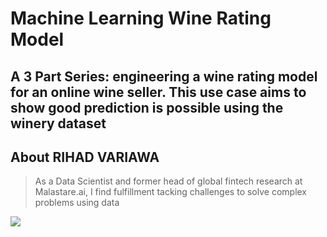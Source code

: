 # Machine Learning Wine Rating Model
## A 3 Part Series: engineering a wine rating model for an online wine seller. This use case aims to show good prediction is possible using the winery dataset
## About RIHAD VARIAWA
> As a Data Scientist and former head of global fintech research at Malastare.ai, I find fulfillment tacking challenges to solve complex problems using data

![](https://media.giphy.com/media/3ohhwpzf1EmlkTUsO4/giphy.gif)
